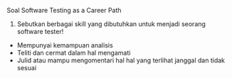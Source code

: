 Soal Software Testing as a Career Path
1.	Sebutkan berbagai skill yang dibutuhkan untuk menjadi seorang software tester!
-	Mempunyai kemampuan analisis
-	Teliti dan cermat dalam hal mengamati 
-	Julid atau mampu mengomentari hal hal yang terlihat janggal dan tidak sesuai
